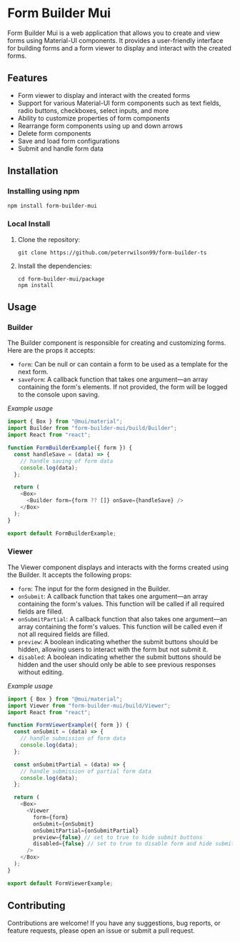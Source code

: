 # Form Builder Mui

Form Builder Mui is a web application that allows you to create and view forms using Material-UI components. It provides a user-friendly interface for building forms and a form viewer to display and interact with the created forms.

## Features

- Form viewer to display and interact with the created forms
- Support for various Material-UI form components such as text fields, radio buttons, checkboxes, select inputs, and more
- Ability to customize properties of form components
- Rearrange form components using up and down arrows
- Delete form components
- Save and load form configurations
- Submit and handle form data

## Installation

### Installing using npm

```shell
npm install form-builder-mui
```

### Local Install
1. Clone the repository:

   ```shell
   git clone https://github.com/peterrwilson99/form-builder-ts
   ```
2. Install the dependencies:

    ```
    cd form-builder-mui/package
    npm install
    ```

## Usage

### Builder

The Builder component is responsible for creating and customizing forms. Here are the props it accepts:

- `form`: Can be null or can contain a form to be used as a template for the next form.
- `saveForm`: A callback function that takes one argument—an array containing the form's elements. If not provided, the form will be logged to the console upon saving.

*Example usage*
```js
import { Box } from "@mui/material";
import Builder from "form-builder-mui/build/Builder";
import React from "react";

function FormBuilderExample({ form }) {
  const handleSave = (data) => {
    // handle saving of form data
    console.log(data);
  };

  return (
    <Box>
      <Builder form={form ?? []} onSave={handleSave} />
    </Box>
  );
}

export default FormBuilderExample;
```

### Viewer
The Viewer component displays and interacts with the forms created using the Builder. It accepts the following props:

- `form`: The input for the form designed in the Builder.
- `onSubmit`: A callback function that takes one argument—an array containing the form's values. This function will be called if all required fields are filled.
- `onSubmitPartial`: A callback function that also takes one argument—an array containing the form's values. This function will be called even if not all required fields are filled.
- `preview`: A boolean indicating whether the submit buttons should be hidden, allowing users to interact with the form but not submit it.
- `disabled`: A boolean indicating whether the submit buttons should be hidden and the user should only be able to see previous responses without editing.

*Example usage*

```js
import { Box } from "@mui/material";
import Viewer from "form-builder-mui/build/Viewer";
import React from "react";

function FormViewerExample({ form }) {
  const onSubmit = (data) => {
    // handle submission of form data
    console.log(data);
  };

  const onSubmitPartial = (data) => {
    // handle submission of partial form data
    console.log(data);
  };

  return (
    <Box>
      <Viewer
        form={form}
        onSubmit={onSubmit}
        onSubmitPartial={onSubmitPartial}
        preview={false} // set to true to hide submit buttons
        disabled={false} // set to true to disable form and hide submit buttons
      />
    </Box>
  );
}

export default FormViewerExample;
```

## Contributing

Contributions are welcome! If you have any suggestions, bug reports, or feature requests, please open an issue or submit a pull request.

